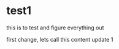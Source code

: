 test1
=====

this is to test and figure everything out

first change, lets call this content update 1